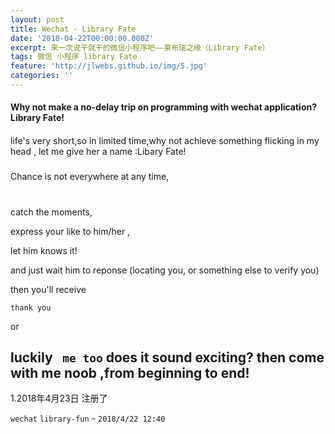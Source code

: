 ```yaml
---
layout: post
title: Wechat - Library Fate
date: '2018-04-22T00:00:00.000Z'
excerpt: 来一次说干就干的微信小程序吧——莱布瑞之缘（Library Fate）
tags: 微信 小程序 library Fate
feature: 'http://jlwebs.github.io/img/5.jpg'
categories: ''
---
```

#### Why not make a no-delay trip on programming with wechat application?Library Fate!

  ####
life's very short,so in limited time,why not achieve something flicking in my head , let me give her a name :Libary Fate!

##### 
Chance is not everywhere at any time, 
#
catch the moments, 

express your like to him/her ,

let him knows it! 

and just wait him to reponse    (locating you, or something else to verify you)

then you'll receive 

`thank you` 

or 

luckily ` me too`
does it sound exciting?
then come with me noob ,from beginning to end!
-------------------
1.2018年4月23日
注册了 

`wechat` `library-fun` -  `2018/4/22 12:40 `